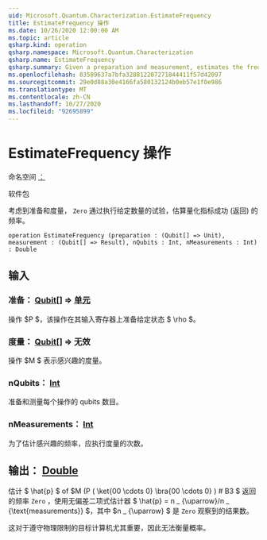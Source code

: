 ```yaml
---
uid: Microsoft.Quantum.Characterization.EstimateFrequency
title: EstimateFrequency 操作
ms.date: 10/26/2020 12:00:00 AM
ms.topic: article
qsharp.kind: operation
qsharp.namespace: Microsoft.Quantum.Characterization
qsharp.name: EstimateFrequency
qsharp.summary: Given a preparation and measurement, estimates the frequency with which that measurement succeeds (returns `Zero`) by performing a given number of trials.
ms.openlocfilehash: 83589637a7bfa328812207271844411f57d42097
ms.sourcegitcommit: 29e0d88a30e4166fa580132124b0eb57e1f0e986
ms.translationtype: MT
ms.contentlocale: zh-CN
ms.lasthandoff: 10/27/2020
ms.locfileid: "92695899"
---
```

# <a name="estimatefrequency-operation"></a>EstimateFrequency 操作

命名空间 [：](xref:Microsoft.Quantum.Characterization)

软件包 [](https://nuget.org/packages/)


考虑到准备和度量， `Zero` 通过执行给定数量的试验，估算量化指标成功 (返回) 的频率。

```qsharp
operation EstimateFrequency (preparation : (Qubit[] => Unit), measurement : (Qubit[] => Result), nQubits : Int, nMeasurements : Int) : Double
```


## <a name="input"></a>输入

### <a name="preparation--qubit--unit"></a>准备： [Qubit](xref:microsoft.quantum.lang-ref.qubit)[] => [单元](xref:microsoft.quantum.lang-ref.unit) 

操作 $P $，该操作在其输入寄存器上准备给定状态 $ \rho $。


### <a name="measurement--qubit--__invalidresult__"></a>度量： [Qubit](xref:microsoft.quantum.lang-ref.qubit)[] => __无效 <Result>__ 

操作 $M $ 表示感兴趣的度量。


### <a name="nqubits--int"></a>nQubits： [Int](xref:microsoft.quantum.lang-ref.int)

准备和测量每个操作的 qubits 数目。


### <a name="nmeasurements--int"></a>nMeasurements： [Int](xref:microsoft.quantum.lang-ref.int)

为了估计感兴趣的频率，应执行度量的次数。



## <a name="output--double"></a>输出： [Double](xref:microsoft.quantum.lang-ref.double)

估计 $ \hat{p} $ of $M (P ( \ket{00 \cdots 0} \bra{00 \cdots 0} ) # B3 $ 返回的频率 `Zero` ，使用无偏差二项式估计器 $ \hat{p} = n \_ {\uparrow}/n \_ {\text{measurements}} $，其中 $n \_ {\uparrow} $ 是 `Zero` 观察到的结果数。

这对于遵守物理限制的目标计算机尤其重要，因此无法衡量概率。